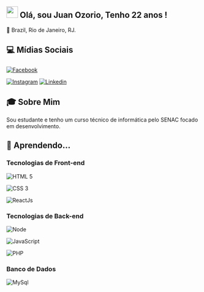 ## <img  src="https://media.giphy.com/media/hvRJCLFzcasrR4ia7z/giphy.gif"  width="30px"> Olá, sou Juan Ozorio, Tenho 22 anos !

 

🏡 Brazil, Rio de Janeiro, RJ.

  

## 💻 Mídias Sociais

###

[![Facebook](https://img.shields.io/badge/Facebook-3b5998?style=for-the-badge&logo=facebook&logoColor=white)](https://www.facebook.com/juan.ozorio.157)

[![Instagram](https://img.shields.io/badge/Instagram-E1306C?style=for-the-badge&logo=instagram&logoColor=white)](https://www.instagram.com/ozoriozika/)
[
![Linkedin](https://img.shields.io/badge/Linkedin-0e76a8?style=for-the-badge&logo=linkedin&logoColor=white)](https://www.linkedin.com/in/juan-oz%C3%B3rio-065bab170/)




  

## 🎓 Sobre Mim

Sou estudante e tenho um curso técnico de informática pelo SENAC focado em desenvolvimento. 



  

## 🚀 Aprendendo...

  

### Tecnologias de Front-end

![HTML 5](https://img.shields.io/badge/HTML5-E34F26?style=for-the-badge&logo=html5&logoColor=white)


![CSS 3](https://img.shields.io/badge/CSS3-1572B6?style=for-the-badge&logo=css3&logoColor=white)


![ReactJs](https://img.shields.io/badge/React-20232A?style=for-the-badge&logo=react&logoColor=61DAFB)



  

### Tecnologias de Back-end

![Node](https://img.shields.io/badge/Node.js-43853D?style=for-the-badge&logo=node.js&logoColor=white)


![JavaScript](https://img.shields.io/badge/Javascript-e1af24?style=for-the-badge&logo=javascript&logoColor=white)


 ![PHP](https://img.shields.io/badge/PHP-777BB4?style=for-the-badge&logo=php&logoColor=white)

### Banco de Dados

![MySql](https://img.shields.io/badge/MySQL-00000F?style=for-the-badge&logo=mysql&logoColor=white)
